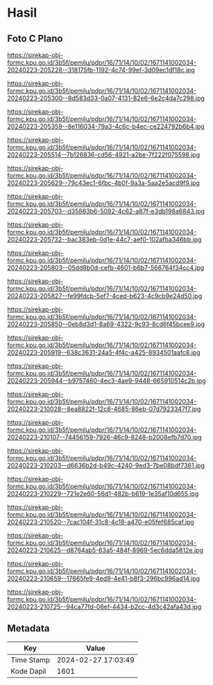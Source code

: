 # Hasil

## Foto C Plano

https://sirekap-obj-formc.kpu.go.id/3b5f/pemilu/pdpr/16/71/14/10/02/1671141002034-20240223-205228--318175fb-1192-4c74-99ef-3d09ec1df18c.jpg

https://sirekap-obj-formc.kpu.go.id/3b5f/pemilu/pdpr/16/71/14/10/02/1671141002034-20240223-205300--8d583d33-0a07-4131-82e6-6e2c4da7c298.jpg

https://sirekap-obj-formc.kpu.go.id/3b5f/pemilu/pdpr/16/71/14/10/02/1671141002034-20240223-205359--8e116034-79a3-4c6c-b4ec-ce224792b6b4.jpg

https://sirekap-obj-formc.kpu.go.id/3b5f/pemilu/pdpr/16/71/14/10/02/1671141002034-20240223-205514--7b126836-cd56-4921-a2be-7f222f075598.jpg

https://sirekap-obj-formc.kpu.go.id/3b5f/pemilu/pdpr/16/71/14/10/02/1671141002034-20240223-205629--79c43ec1-6fbc-4b0f-9a3a-5aa2e5acd9f9.jpg

https://sirekap-obj-formc.kpu.go.id/3b5f/pemilu/pdpr/16/71/14/10/02/1671141002034-20240223-205703--d35863b6-5092-4c62-a87f-e3db198a6843.jpg

https://sirekap-obj-formc.kpu.go.id/3b5f/pemilu/pdpr/16/71/14/10/02/1671141002034-20240223-205732--bac383eb-0d1e-44c7-aef0-102afba346bb.jpg

https://sirekap-obj-formc.kpu.go.id/3b5f/pemilu/pdpr/16/71/14/10/02/1671141002034-20240223-205803--05dd8b0d-cefb-4601-b6b7-566764f34cc4.jpg

https://sirekap-obj-formc.kpu.go.id/3b5f/pemilu/pdpr/16/71/14/10/02/1671141002034-20240223-205827--fe99fdcb-5ef7-4ced-b623-4c9cb9e24d50.jpg

https://sirekap-obj-formc.kpu.go.id/3b5f/pemilu/pdpr/16/71/14/10/02/1671141002034-20240223-205850--0eb8d3d1-8a69-4322-9c93-8cd6f45bcee9.jpg

https://sirekap-obj-formc.kpu.go.id/3b5f/pemilu/pdpr/16/71/14/10/02/1671141002034-20240223-205919--638c3631-24a5-4f4c-a425-8934501aafc8.jpg

https://sirekap-obj-formc.kpu.go.id/3b5f/pemilu/pdpr/16/71/14/10/02/1671141002034-20240223-205944--b9757460-4ec3-4ae9-9448-665910514c2b.jpg

https://sirekap-obj-formc.kpu.go.id/3b5f/pemilu/pdpr/16/71/14/10/02/1671141002034-20240223-210028--8ea8822f-12c8-4685-86eb-07d7923347f7.jpg

https://sirekap-obj-formc.kpu.go.id/3b5f/pemilu/pdpr/16/71/14/10/02/1671141002034-20240223-210107--74456159-7926-46c9-8248-b2008efb7d70.jpg

https://sirekap-obj-formc.kpu.go.id/3b5f/pemilu/pdpr/16/71/14/10/02/1671141002034-20240223-210203--d6636b2d-b49c-4240-9ed3-7be08bdf7361.jpg

https://sirekap-obj-formc.kpu.go.id/3b5f/pemilu/pdpr/16/71/14/10/02/1671141002034-20240223-210229--721e2e60-56d1-482b-b619-1e35af10d655.jpg

https://sirekap-obj-formc.kpu.go.id/3b5f/pemilu/pdpr/16/71/14/10/02/1671141002034-20240223-210520--7cac104f-31c8-4c18-a470-e05fef685caf.jpg

https://sirekap-obj-formc.kpu.go.id/3b5f/pemilu/pdpr/16/71/14/10/02/1671141002034-20240223-210625--d8764ab5-63a5-484f-8969-5ec6dda5812e.jpg

https://sirekap-obj-formc.kpu.go.id/3b5f/pemilu/pdpr/16/71/14/10/02/1671141002034-20240223-210659--17665fe9-4ed9-4e41-b8f3-296bc996ad14.jpg

https://sirekap-obj-formc.kpu.go.id/3b5f/pemilu/pdpr/16/71/14/10/02/1671141002034-20240223-210725--94ca77fd-06ef-4434-b2cc-4d3c42afa43d.jpg


## Metadata

| Key        | Value               |
| ---------- | ------------------- |
| Time Stamp | 2024-02-27 17:03:49 |
| Kode Dapil | 1601                |



